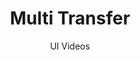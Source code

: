 ---
layout: embed
permalink: apps/bank/business-processes/multi-transfer/ux-videos
lang: en
page_id: apps-bank-business-processes-multi-transfer-video


title: Multi Transfer
subtitle: UI Videos
backUrl: /apps/bank/business-processes/multi-transfer/

description: Diagrams
---